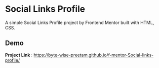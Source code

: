 # Social Links Profile
A simple Social Links Profile project by Frontend Mentor built with HTML, CSS.

## Demo

**Project Link** : https://byte-wise-preetam.github.io/f-mentor-Social-links-profile/
